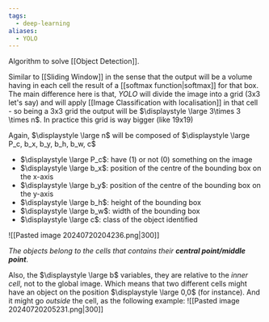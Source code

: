 ```yaml
---
tags:
  - deep-learning
aliases:
  - YOLO
---
```

Algorithm to solve [[Object Detection]].

Similar to [[Sliding Window]] in the sense that the output will be a volume having in each cell the result of a [[softmax function|softmax]] for that box. The main difference here is that, *YOLO* will divide the image into a grid (3x3 let's say) and will apply [[Image Classification with localisation]] in that cell - so being a 3x3 grid the output will be $\displaystyle \large 3\times 3 \times n$. In practice this grid is way bigger (like 19x19)

Again, $\displaystyle \large n$ will be composed of $\displaystyle \large P_c, b_x, b_y, b_h, b_w, c$
- $\displaystyle \large P_c$: have (1) or not (0) something on the image
- $\displaystyle \large b_x$: position of the centre of the bounding box on the x-axis
- $\displaystyle \large b_y$: position of the centre of the bounding box on the y-axis
- $\displaystyle \large b_h$: height of the bounding box
- $\displaystyle \large b_w$: width of the bounding box
- $\displaystyle \large c$: class of the object identified

![[Pasted image 20240720204236.png|300]]

*The objects belong to the cells that contains their **central point/middle point***.

Also, the $\displaystyle \large b$ variables, they are relative to the *inner cell*, not to the global image. Which means that two different cells might have an object on the position $\displaystyle \large 0,0$ (for instance). And it might go *outside* the cell, as the following example:
![[Pasted image 20240720205231.png|300]]

